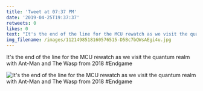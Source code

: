 ```yaml
---
title: 'Tweet at 07:37 PM'
date: '2019-04-25T19:37:37'
retweets: 0
likes: 0
text: "It's the end of the line for the MCU rewatch as we visit the quantum realm with Ant-Man and The Wasp from 2018 #Endgame"
img_filename: /images/1121498518160576515-D5Bc7bQWsAEgi4u.jpg
---
```

It's the end of the line for the MCU rewatch as we visit the quantum realm with Ant-Man and The Wasp from 2018 #Endgame

![It's the end of the line for the MCU rewatch as we visit the quantum realm with Ant-Man and The Wasp from 2018 #Endgame](/images/1121498518160576515-D5Bc7bQWsAEgi4u.jpg "It's the end of the line for the MCU rewatch as we visit the quantum realm with Ant-Man and The Wasp from 2018 #Endgame")